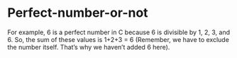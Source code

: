 # Perfect-number-or-not
For example, 6 is a perfect number in C because 6 is divisible by 1, 2, 3, and 6. 
So, the sum of these values is 1+2+3 = 6 
(Remember, we have to exclude the number itself. That’s why we haven’t added 6 here).
